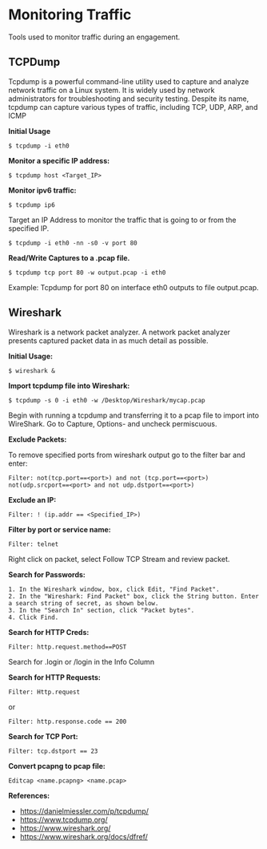 # Monitoring Traffic
Tools used to monitor traffic during an engagement.


## TCPDump
Tcpdump is a powerful command-line utility used to capture and analyze network traffic on a Linux system. It is widely used by network administrators for troubleshooting and security testing. Despite its name, tcpdump can capture various types of traffic, including TCP, UDP, ARP, and ICMP

**Initial Usage**

    $ tcpdump -i eth0

**Monitor a specific IP address:**

    $ tcpdump host <Target_IP>

**Monitor ipv6 traffic:**

    $ tcpdump ip6

Target an IP Address to monitor the traffic that is going to or from the specified IP. 

    $ tcpdump -i eth0 -nn -s0 -v port 80

**Read/Write Captures to a .pcap file.**

    $ tcpdump tcp port 80 -w output.pcap -i eth0 

Example: Tcpdump for port 80 on interface eth0 outputs to file output.pcap.

## Wireshark
Wireshark is a network packet analyzer. A network packet analyzer presents captured packet data in as much detail as possible.

**Initial Usage:**

    $ wireshark &

**Import tcpdump file into Wireshark:**

    $ tcpdump -s 0 -i eth0 -w /Desktop/Wireshark/mycap.pcap

Begin with running a tcpdump and transferring it to a pcap file to import into WireShark.
Go to Capture, Options- and uncheck permiscuous. 

**Exclude Packets:** 

To remove specified ports from wireshark output go to the filter bar and enter:
      
    Filter: not(tcp.port==<port>) and not (tcp.port==<port>)
    not(udp.srcport==<port> and not udp.dstport==<port>)

**Exclude an IP:**

    Filter: ! (ip.addr == <Specified_IP>)

**Filter by port or service name:**

    Filter: telnet
  Right click on packet, select Follow TCP Stream and review packet.

**Search for Passwords:**

    1. In the Wireshark window, box, click Edit, "Find Packet".
    2. In the "Wireshark: Find Packet" box, click the String button. Enter a search string of secret, as shown below.
    3. In the "Search In" section, click "Packet bytes".
    4. Click Find.

**Search for HTTP Creds:**

    Filter: http.request.method==POST
Search for .login or /login in the Info Column

**Search for HTTP Requests:**

    Filter: Http.request 
or
    
    Filter: http.response.code == 200 

**Search for TCP Port:** 

    Filter: tcp.dstport == 23 

**Convert pcapng to pcap file:**

    Editcap <name.pcapng> <name.pcap>

**References:** 
- https://danielmiessler.com/p/tcpdump/
- https://www.tcpdump.org/
- https://www.wireshark.org/
- https://www.wireshark.org/docs/dfref/
